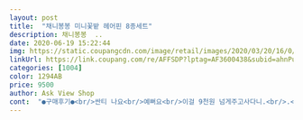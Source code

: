 ```yaml
---
layout: post 
title:  "채니봉봉 미니꽃밭 헤어핀 8종세트" 
description: 채니봉봉  ..
date: 2020-06-19 15:22:44 
img: https://static.coupangcdn.com/image/retail/images/2020/03/20/16/0/2e0791c1-8d3d-4379-989a-160fe6ad079b.jpg 
linkUrl: https://link.coupang.com/re/AFFSDP?lptag=AF3600438&subid=ahnPublicAsk&pageKey=1392778840&itemId=2428226191&vendorItemId=70422211775&traceid=V0-113-1d9d62e9a553ec7d 
categories: [1004] 
color: 1294AB 
price: 9500 
author: Ask View Shop 
cont:  "●구매후기●<br/>싼티 나요<br/>예뻐요<br/>이걸 9천원 넘게주고사다니.<br/>.<br/><br/>싼티 나요<br/>예뻐요<br/>이걸 9천원 넘게주고사다니.<br/>.<br/><br/>" 
---
```

